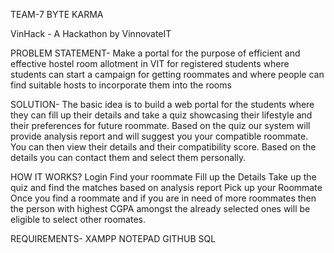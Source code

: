 TEAM-7
BYTE KARMA

VinHack - A Hackathon by VinnovateIT

PROBLEM STATEMENT-
Make a portal for the purpose of efficient and effective hostel room allotment in VIT for registered students where students can start a campaign for getting roommates and where people can find suitable hosts to incorporate them into the rooms

SOLUTION-
The basic idea is to build a web portal for the students where they can fill up their details and take a quiz showcasing their lifestyle and their preferences for future roommate.
Based on the quiz our system will provide analysis report and will suggest you your compatible roommate.
You can then view their details and their compatibility score.
Based on the details you can contact them and select them personally.

HOW IT WORKS?
Login
Find your roommate
Fill up the Details
Take up the quiz and find the matches based on analysis report
Pick up your Roommate
Once you find a roommate and if you are in need of more roommates then the person with highest CGPA amongst the already selected ones will be eligible to select other roomates.

REQUIREMENTS-
XAMPP
NOTEPAD
GITHUB
SQL


